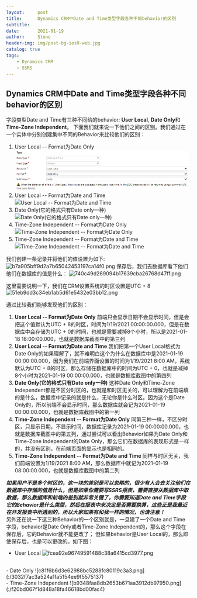```yaml
---
layout:     post
title:      Dynamics CRM中Date and Time类型字段各种不同behavior的区别
subtitle:   
date:       2021-01-19
author:     Stone
header-img: img/post-bg-ios9-web.jpg
catalog: true
tags:
    - Dynamics CRM
	- SSRS
---
```


## Dynamics CRM中Date and Time类型字段各种不同behavior的区别
字段类型Date and Time有三种不同给的behavior: **User Local**, **Date Only**和**Time-Zone Independent**。
下面我们就来说一下他们之间的区别。我们通过在一个实体中分别创建集中不同的Behavior来比较他们的区别：
1. User Local -- Format为Date Only
![User Local -- Format为Date Only](https://github.com/hdjgreen/dynamicscrm.github.io/blob/master/img/20210119/0751b2a21b334c9e85f4a2636875b74a.png)
2. User Local -- Format为Date and Time
![User Local -- Format为Date and Time](:/91b9a2ebb4484ab8a9f9a9dfd655c1a0)
3. Date Only(它的格式只有Date only一种)
![Date Only(它的格式只有Date only一种)](:/c90293608dc148d68bdf3a5b6d4ea03b)
4. Time-Zone Independent -- Format为Date Only
![Time-Zone Independent -- Format为Date Only](:/1e2eb55b754c4a1fa97081c81899e42b)
5. Time-Zone Independent -- Format为Date and Time
![Time-Zone Independent -- Format为Date and Time](:/3c70c2a4f75d438fa45435a86a675fb4)

我们创建一条记录并将他们的值设置为如下:
![b7a905bff9d2a7b65042453197ca14f0.png](:/4f5059ccd44947cbaba61f477a8d7f7c)
保存后，我们去数据库看下他们他们在数据库的值是什么：
![740c49d269094b17639cba26768d47ff.png](:/2ea919056e5049abad3df39c2eef215c)

这里需要说明一下，我们在CRM设置系统的时区设置是UTC + 8
![51eb9dd3c34eb1ab5d61e5432e03bb12.png](:/29ed1de3f1fa4f5b9145f1c6d5892b93)

通过比较我们能够发现他们的区别：
1. **User Local -- Format为Date Only**
前端只会显示日期不会显示时间，但是会把这个值默认为UTC + 8的时区，时间为1/19/2021 00:00:00.000，但是在数据库中会存储为UTC + 0的时间，也就是需要减掉8个小时，所以是2021-01-18 16:00:00.000，也就是数据库截图中的第三列
2. **User Local -- Format为Date and Time**
我们把第一个User Local格式为Date Only的如果理解了，就不难明白这个为什么在数据库中是2021-01-19 00:00:00.000，因为我们在前端界面设置的时间为1/19/2021 8:00 AM，系统默认为UTC + 8的时区，那么存储在数据库中的时间为UTC + 0，也就是减掉8个小时为2021-01-19 00:00:00.000，也就是数据库截图中的第四列
3. **Date Only(它的格式只有Date only一种)**
这种Date Only和Time-Zone Independent都是不区分时区的，也就是和时区无关的，可以理解为在前端填的是什么，数据库中记录的就是什么，无论你是什么时区。因为这个是Date Only的，所以前端不会显示时间，那么数据库就会记为2021-01-19 00:00:00.000，也就是数据库截图中的第一列
4. **Time-Zone Independent -- Format为Date Only**
同第三种一样，不区分时区，只显示日期，不显示时间，数据库记录为2021-01-19 00:00:00.000，也就是数据库截图中的第五列，通过尝试可以看出Behavior如果为Date Only和Time-Zone Independent的Date Only，那么它们在数据库的表现形式是一样的，并没有区别，在前端页面的显示也是相同的。
5. **Time-Zone Independent -- Format为Date and Time**
同样与时区无关，我们前端设置为1/19/2021 8:00 AM，那么数据库中就记为2021-01-19 08:00:00.000，也就是数据库截图中的第二列

***如果用户不是多个时区的，这一块的差别是可以忽略的，很少有人会去关注他们在数据库中存储的值是什么，但是如果你需要写SSRS报表，需要直接从数据库中取数据，那么数据库和前端的差别就非常关键了，你需要知道Date and Time字段它的Behavior是什么类型，然后在报表中来决定是否需要换算，这些正是我最近在开发报表中所遇到的，所以大家如果有和我一样的情况，也请注意！***
<br>
另外还在说一下这三种Behavior的一个区别就是，一旦建了一个Date and Time字段，behavior是Date Only或者Time-Zone Independent的，那么这个字段在保存后，它的Behavior就不能更改了；
但如果behavior是User Local的，那么即使保存后，也是可以更改的。如下图：
- User Local
![fcea92e96749591488c38a6415cd3977.png](:/79009aac3d954b558b606cf07a2423d8) 
<br>
- Date Only
![c81f6b6d3e62988bc5288fc80119c3a3.png](:/3032f7ac3a524a1fa5154ee9f5575137)
<br>
- Time-Zone Independent
![b9348faa8db2653b671aa3912db97950.png](:/f20bd067f1d848a18fa46618bd00fac4)
